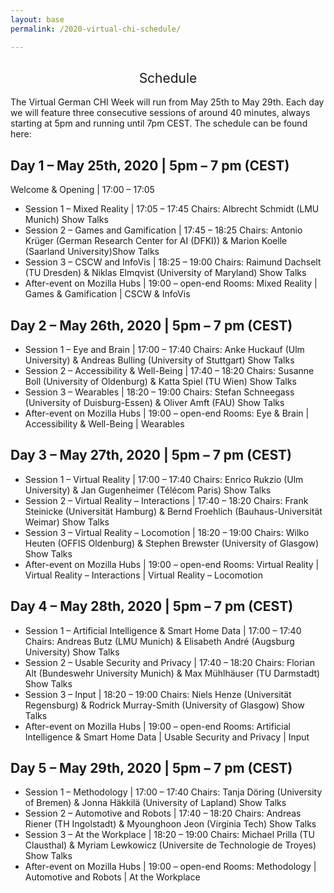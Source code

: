 ```yaml
---
layout: base
permalink: /2020-virtual-chi-schedule/

---
```

<h2 style="font-weight: 400; text-align: center">Schedule</h2>

The Virtual German CHI Week will run from May 25th to May 29th. Each day we will feature three consecutive sessions of around 40 minutes, always starting at 5pm and running until 7pm CEST. The schedule can be found here:

## Day 1 – May 25th, 2020 | 5pm – 7 pm (CEST)
Welcome & Opening | 17:00 – 17:05
- Session 1 – Mixed Reality | 17:05 – 17:45
Chairs: Albrecht Schmidt (LMU Munich) Show Talks
- Session 2 – Games and Gamification | 17:45 – 18:25
Chairs: Antonio Krüger (German Research Center for AI (DFKI)) & Marion Koelle (Saarland University)Show Talks
- Session 3 – CSCW and InfoVis | 18:25 – 19:00
Chairs: Raimund Dachselt (TU Dresden) & Niklas Elmqvist (University of Maryland) Show Talks
- After-event on Mozilla Hubs | 19:00 – open-end
Rooms: Mixed Reality | Games & Gamification | CSCW & InfoVis
## Day 2 – May 26th, 2020 | 5pm – 7 pm (CEST)
- Session 1 – Eye and Brain | 17:00 – 17:40
Chairs: Anke Huckauf (Ulm University) & Andreas Bulling (University of Stuttgart) Show Talks
- Session 2 – Accessibility & Well-Being | 17:40 – 18:20
Chairs: Susanne Boll (University of Oldenburg) & Katta Spiel (TU Wien) Show Talks
- Session 3 – Wearables | 18:20 – 19:00
Chairs: Stefan Schneegass (University of Duisburg-Essen) & Oliver Amft (FAU) Show Talks
- After-event on Mozilla Hubs | 19:00 – open-end
Rooms: Eye & Brain | Accessibility & Well-Being | Wearables
## Day 3 – May 27th, 2020 | 5pm – 7 pm (CEST)
- Session 1 – Virtual Reality | 17:00 – 17:40
Chairs: Enrico Rukzio (Ulm University) & Jan Gugenheimer (Télécom Paris) Show Talks
- Session 2 – Virtual Reality – Interactions | 17:40 – 18:20
Chairs: Frank Steinicke (Universität Hamburg) & Bernd Froehlich (Bauhaus-Universität Weimar) Show Talks
- Session 3 – Virtual Reality – Locomotion | 18:20 – 19:00
Chairs: Wilko Heuten (OFFIS Oldenburg) & Stephen Brewster (University of Glasgow) Show Talks
- After-event on Mozilla Hubs | 19:00 – open-end
Rooms: Virtual Reality | Virtual Reality – Interactions | Virtual Reality – Locomotion
## Day 4 – May 28th, 2020 | 5pm – 7 pm (CEST)
- Session 1 – Artificial Intelligence & Smart Home Data | 17:00 – 17:40
Chairs: Andreas Butz (LMU Munich) & Elisabeth André (Augsburg University) Show Talks
- Session 2 – Usable Security and Privacy | 17:40 – 18:20
Chairs: Florian Alt (Bundeswehr University Munich) & Max Mühlhäuser (TU Darmstadt) Show Talks
- Session 3 – Input | 18:20 – 19:00
Chairs: Niels Henze (Universität Regensburg) & Rodrick Murray-Smith (University of Glasgow) Show Talks
- After-event on Mozilla Hubs | 19:00 – open-end
Rooms: Artificial Intelligence & Smart Home Data | Usable Security and Privacy | Input
## Day 5 – May 29th, 2020 | 5pm – 7 pm (CEST)
- Session 1 – Methodology | 17:00 – 17:40
Chairs: Tanja Döring (University of Bremen) & Jonna Häkkilä (University of Lapland) Show Talks
- Session 2 – Automotive and Robots | 17:40 – 18:20
Chairs: Andreas Riener (TH Ingolstadt) & Myounghoon Jeon (Virginia Tech) Show Talks
- Session 3 – At the Workplace | 18:20 – 19:00
Chairs: Michael Prilla (TU Clausthal) & Myriam Lewkowicz (Universite de Technologie de Troyes) Show Talks
- After-event on Mozilla Hubs | 19:00 – open-end
Rooms: Methodology | Automotive and Robots | At the Workplace
